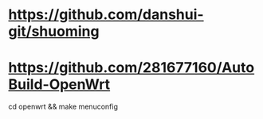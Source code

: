 # https://github.com/danshui-git/shuoming
# https://github.com/281677160/AutoBuild-OpenWrt

cd openwrt && make menuconfig
